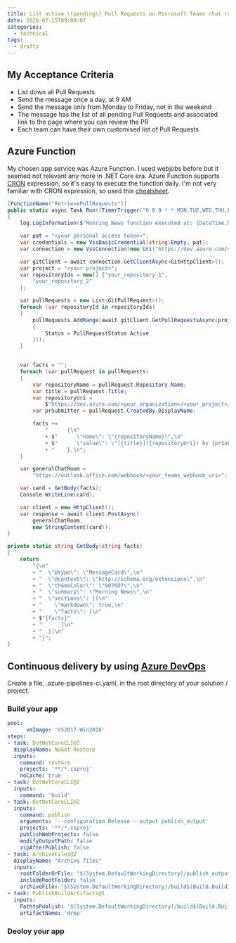 ```yaml
---
title: List active \(pending\) Pull Requests on Microsoft Teams chat room
date: 2020-07-15T09:09:07
categories:
  - technical
tags:
  - drafts
---
```



## My Acceptance Criteria

* List down all Pull Requests
* Send the message once a day, at 9 AM
* Send the message only from Monday to Friday, not in the weekend
* The message has the list of all pending Pull Requests and associated link to the page where you can review the PR
* Each team can have their own customised list of Pull Requests

## Azure Function

My chosen app service was Azure Function. I used webjobs before but it seemed not relevant any more in .NET Core era. Azure Function supports [CRON](https://en.wikipedia.org/wiki/Cron) expression, so it's easy to execute the function daily. I'm not very familiar with CRON expression, so used this [cheatsheet](https://arminreiter.com/2017/02/azure-functions-time-trigger-cron-cheat-sheet/). 

```csharp
[FunctionName("RetrievePullRequests")]
public static async Task Run([TimerTrigger("0 0 9 * * MON,TUE,WED,THU,FRI")]TimerInfo myTimer, ILogger log)
{
    log.LogInformation($"Monring News function executed at: {DateTime.Now}");

    var pat = "<your personal access token>";
    var credentials = new VssBasicCredential(string.Empty, pat);
    var connection = new VssConnection(new Uri("https://dev.azure.com/<your organization>"), credentials);

    var gitClient = await connection.GetClientAsync<GitHttpClient>();
    var project = "<your project>";
    var repositoryIds = new[] {"your_repository_1",
        "your_repository_2"
    };

    var pullRequests = new List<GitPullRequest>();
    foreach (var repositoryId in repositoryIds)
    {
        pullRequests.AddRange(await gitClient.GetPullRequestsAsync(project, repositoryId, new GitPullRequestSearchCriteria
        {
            Status = PullRequestStatus.Active
        }));
    }


    var facts = "";
    foreach (var pullRequest in pullRequests)
    {
        var repositoryName = pullRequest.Repository.Name;
        var title = pullRequest.Title;
        var repositoryUri =
            $"https://dev.azure.com/<your_organization>/<your_project>/_git/{repositoryName}/pullrequest/{pullRequest.PullRequestId}";
        var prSubmitter = pullRequest.CreatedBy.DisplayName;

        facts +=
            "      {\n"
            + $"      \"name\": \"{repositoryName}\",\n"
            + $"      \"value\": \"[{title}]({repositoryUri}) by {prSubmitter}\"\n"
            + "    },\n";
    }

    var generalChatRoom =
        "https://outlook.office.com/webhook/<your_teams_webhook_uri>";

    var card = GetBody(facts);
    Console.WriteLine(card);

    var client = new HttpClient();
    var response = await client.PostAsync(
        generalChatRoom,
        new StringContent(card));
}

private static string GetBody(string facts)
{
    return
        "{\n"
        + "  \"@type\": \"MessageCard\",\n"
        + "  \"@context\": \"http://schema.org/extensions\",\n"
        + "  \"themeColor\": \"0076D7\",\n"
        + "  \"summary\": \"Morning News\",\n"
        + "  \"sections\": [{\n"
        + "    \"markdown\": true,\n"
        + "    \"facts\": [\n"
        + $"{facts}"
        + "      ]\n"
        + "  }]\n"
        + "}";
}

```

## Continuous delivery by using [Azure DevOps](https://docs.microsoft.com/en-us/azure/azure-functions/functions-how-to-azure-devops?tabs=csharp)

Create a file, .azure-pipelines-ci.yaml, in the root directory of your solution / project. 

### Build  your app

```yaml
pool:
      vmImage: 'VS2017-Win2016'
steps:
- task: DotNetCoreCLI@2
  displayName: NuGet Restore
  inputs:
    command: restore
    projects: '**/*.csproj'
    noCache: true
- task: DotNetCoreCLI@2
  inputs:
    command: 'build'    
- task: DotNetCoreCLI@2
  inputs:
    command: publish
    arguments: '--configuration Release --output publish_output'
    projects: '**/*.csproj'
    publishWebProjects: false
    modifyOutputPath: false
    zipAfterPublish: false
- task: ArchiveFiles@2
  displayName: "Archive files"
  inputs:
    rootFolderOrFile: "$(System.DefaultWorkingDirectory)/publish_output"
    includeRootFolder: false
    archiveFile: "$(System.DefaultWorkingDirectory)/build$(Build.BuildId).zip"
- task: PublishBuildArtifacts@1
  inputs:
    PathtoPublish: '$(System.DefaultWorkingDirectory)/build$(Build.BuildId).zip'
    artifactName: 'drop'
```

### Deoloy your app

